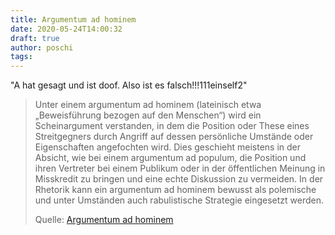 ```yaml
---
title: Argumentum ad hominem
date: 2020-05-24T14:00:32
draft: true
author: poschi
tags: 
---
```


"A hat gesagt und ist doof. Also ist es falsch!!!111einself2"

> Unter einem argumentum ad hominem (lateinisch etwa „Beweisführung bezogen
> auf den Menschen“) wird ein Scheinargument verstanden, in dem die Position
> oder These eines Streitgegners durch Angriff auf dessen persönliche Umstände
> oder Eigenschaften angefochten wird. Dies geschieht meistens in der Absicht,
> wie bei einem argumentum ad populum, die Position und ihren Vertreter bei
> einem Publikum oder in der öffentlichen Meinung in Misskredit zu bringen und
> eine echte Diskussion zu vermeiden. In der Rhetorik kann ein argumentum ad
> hominem bewusst als polemische und unter Umständen auch rabulistische
> Strategie eingesetzt werden.
>
> Quelle: [Argumentum ad hominem](https://de.wikipedia.org/wiki/Argumentum_ad_hominem)
